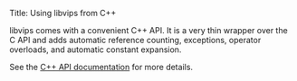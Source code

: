 Title: Using libvips from C++

libvips comes with a convenient C++ API. It is a very thin wrapper over the
C API and adds automatic reference counting, exceptions, operator
overloads, and automatic constant expansion.

See the [C++ API documentation](https://www.libvips.org/API/current/cpp/)
for more details.
